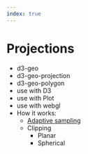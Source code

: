 ```yaml
---
index: true
---
```


# Projections

- d3-geo
- d3-geo-projection
- d3-geo-polygon
- use with D3
- use with Plot
- use with webgl
- How it works:
  - [Adaptive sampling](/d3/adaptive-sampling)
  - Clipping
    - Planar
    - Spherical
